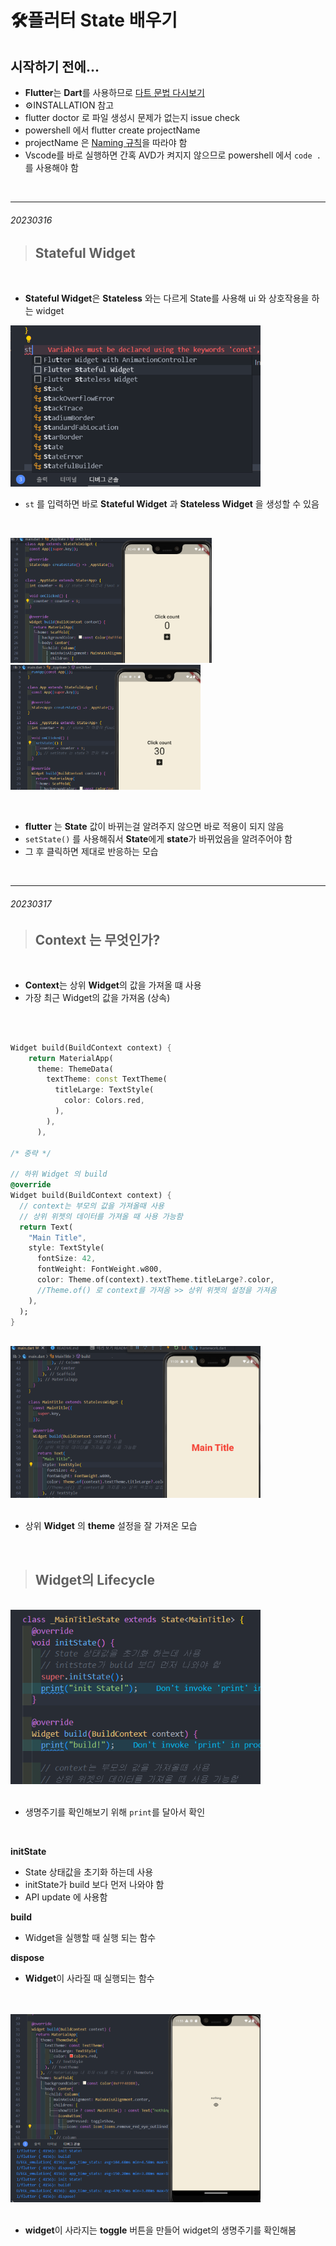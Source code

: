 # 🛠️플러터 State 배우기

## 시작하기 전에...

- **Flutter**는 **Dart**를 사용하므로 [다트 문법 다시보기](https://github.com/ezurno/dart-learn)
- ⚙️INSTALLATION 참고
- flutter doctor 로 파일 생성시 문제가 없는지 issue check
- powershell 에서 flutter create projectName
- projectName 은 [Naming 규칙](https://dart.dev/tools/pub/pubspec#name)을 따라야 함
- Vscode를 바로 실행하면 간혹 AVD가 켜지지 않으므로 powershell 에서 `code .` 를 사용해야 함

<br/>
<hr/>

###### 20230316

> ## Stateful Widget

<br/>

- **Stateful Widget**은 **Stateless** 와는 다르게 State를 사용해 ui 와 상호작용을 하는 widget

<img src ="md_resources\resource_1.png" width="400"/>
<br/>

- `st` 를 입력하면 바로 **Stateful Widget** 과 **Stateless Widget** 을 생성할 수 있음

<br/>
<p>
<img src ="md_resources\resource_3.png" height="200"/>
<img src ="md_resources\resource_4.png" height="200"/>
</p>
<br/>

- **flutter** 는 **State** 값이 바뀌는걸 알려주지 않으면 바로 적용이 되지 않음
- `setState()` 를 사용해줘서 **State**에게 **state**가 바뀌었음을 알려주어야 함
- 그 후 클릭하면 제대로 반응하는 모습

<br/>
<hr/>

###### 20230317

> ## Context 는 무엇인가?

<br/>

- **Context**는 상위 **Widget**의 값을 가져올 떄 사용
- 가장 최근 Widget의 값을 가져옴 (상속)

<br/>

```Dart

Widget build(BuildContext context) {
    return MaterialApp(
      theme: ThemeData(
        textTheme: const TextTheme(
          titleLarge: TextStyle(
            color: Colors.red,
          ),
        ),
      ),

/* 중략 */

// 하위 Widget 의 build
@override
Widget build(BuildContext context) {
  // context는 부모의 값을 가져올때 사용
  // 상위 위젯의 데이터를 가져올 때 사용 가능함
  return Text(
    "Main Title",
    style: TextStyle(
      fontSize: 42,
      fontWeight: FontWeight.w800,
      color: Theme.of(context).textTheme.titleLarge?.color,
      //Theme.of() 로 context를 가져옴 >> 상위 위젯의 설정을 가져옴
    ),
  );
}

```

<br/>
<img src ="md_resources\resource_5.png" width="400"/>
<br/>
<br/>

- 상위 **Widget** 의 **theme** 설정을 잘 가져온 모습

<br/>

> ## Widget의 Lifecycle

<br/>
<img src ="md_resources\resource_6.png" width="400"/>
<br/>
<br/>

- 생명주기를 확인해보기 위해 `print`를 달아서 확인

<br/>

**initState**

- State 상태값을 초기화 하는데 사용
- initState가 build 보다 먼저 나와야 함
- API update 에 사용함

**build**

- Widget을 실행할 때 실행 되는 함수

**dispose**

- **Widget**이 사라질 때 실행되는 함수

<br/>

<br/>
<img src ="md_resources\resource_7.png" width="400"/>
<br/>
<br/>

- **widget**이 사라지는 **toggle** 버튼을 만들어 widget의 생명주기를 확인해봄
